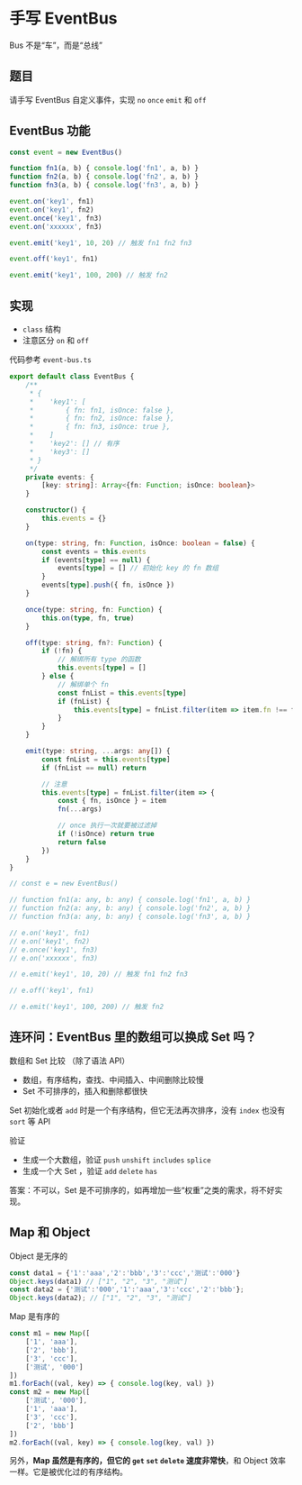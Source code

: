 # 手写 EventBus

Bus 不是“车”，而是“总线”

## 题目

请手写 EventBus 自定义事件，实现 `no` `once` `emit` 和 `off`

## EventBus 功能

```js
const event = new EventBus()

function fn1(a, b) { console.log('fn1', a, b) }
function fn2(a, b) { console.log('fn2', a, b) }
function fn3(a, b) { console.log('fn3', a, b) }

event.on('key1', fn1)
event.on('key1', fn2)
event.once('key1', fn3)
event.on('xxxxxx', fn3)

event.emit('key1', 10, 20) // 触发 fn1 fn2 fn3

event.off('key1', fn1)

event.emit('key1', 100, 200) // 触发 fn2
```

## 实现

- `class` 结构
- 注意区分 `on` 和 `off`

代码参考 `event-bus.ts`

```ts
export default class EventBus {
    /**
     * {
     *    'key1': [
     *        { fn: fn1, isOnce: false },
     *        { fn: fn2, isOnce: false },
     *        { fn: fn3, isOnce: true },
     *    ]
     *    'key2': [] // 有序
     *    'key3': []
     * }
     */
    private events: {
        [key: string]: Array<{fn: Function; isOnce: boolean}>
    }

    constructor() {
        this.events = {}
    }

    on(type: string, fn: Function, isOnce: boolean = false) {
        const events = this.events
        if (events[type] == null) {
            events[type] = [] // 初始化 key 的 fn 数组
        }
        events[type].push({ fn, isOnce })
    }

    once(type: string, fn: Function) {
        this.on(type, fn, true)
    }

    off(type: string, fn?: Function) {
        if (!fn) {
            // 解绑所有 type 的函数
            this.events[type] = []
        } else {
            // 解绑单个 fn
            const fnList = this.events[type]
            if (fnList) {
                this.events[type] = fnList.filter(item => item.fn !== fn)
            }
        }
    }

    emit(type: string, ...args: any[]) {
        const fnList = this.events[type]
        if (fnList == null) return

        // 注意
        this.events[type] = fnList.filter(item => {
            const { fn, isOnce } = item
            fn(...args)

            // once 执行一次就要被过滤掉
            if (!isOnce) return true
            return false
        })
    }
}

// const e = new EventBus()

// function fn1(a: any, b: any) { console.log('fn1', a, b) }
// function fn2(a: any, b: any) { console.log('fn2', a, b) }
// function fn3(a: any, b: any) { console.log('fn3', a, b) }

// e.on('key1', fn1)
// e.on('key1', fn2)
// e.once('key1', fn3)
// e.on('xxxxxx', fn3)

// e.emit('key1', 10, 20) // 触发 fn1 fn2 fn3

// e.off('key1', fn1)

// e.emit('key1', 100, 200) // 触发 fn2

```

## 连环问：EventBus 里的数组可以换成 Set 吗？

数组和 Set 比较 （除了语法 API）
- 数组，有序结构，查找、中间插入、中间删除比较慢
- Set 不可排序的，插入和删除都很快

Set 初始化或者 `add` 时是一个有序结构，但它无法再次排序，没有 `index` 也没有 `sort` 等 API 

验证
- 生成一个大数组，验证 `push` `unshift` `includes` `splice`
- 生成一个大 Set ，验证 `add` `delete` `has`

答案：不可以，Set 是不可排序的，如再增加一些“权重”之类的需求，将不好实现。

## Map 和 Object

Object 是无序的

```js
const data1 = {'1':'aaa','2':'bbb','3':'ccc','测试':'000'}
Object.keys(data1) // ["1", "2", "3", "测试"]
const data2 = {'测试':'000','1':'aaa','3':'ccc','2':'bbb'};
Object.keys(data2); // ["1", "2", "3", "测试"]
```

Map 是有序的

```js
const m1 = new Map([
    ['1', 'aaa'],
    ['2', 'bbb'],
    ['3', 'ccc'],
    ['测试', '000']
])
m1.forEach((val, key) => { console.log(key, val) })
const m2 = new Map([
    ['测试', '000'],
    ['1', 'aaa'],
    ['3', 'ccc'],
    ['2', 'bbb']
])
m2.forEach((val, key) => { console.log(key, val) })
```

另外，**Map 虽然是有序的，但它的 `get` `set` `delete` 速度非常快**，和 Object 效率一样。它是被优化过的有序结构。
